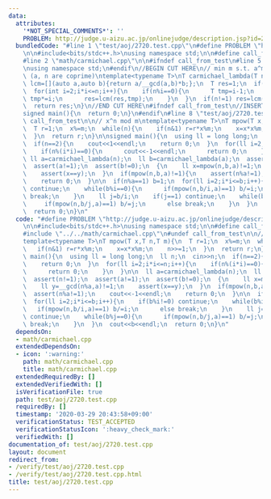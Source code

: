 ```yaml
---
data:
  attributes:
    '*NOT_SPECIAL_COMMENTS*': ''
    PROBLEM: http://judge.u-aizu.ac.jp/onlinejudge/description.jsp?id=2720
  bundledCode: "#line 1 \"test/aoj/2720.test.cpp\"\n#define PROBLEM \"http://judge.u-aizu.ac.jp/onlinejudge/description.jsp?id=2720\"\
    \n\n#include<bits/stdc++.h>\nusing namespace std;\n\n#define call_from_test\n\
    #line 2 \"math/carmichael.cpp\"\n\n#ifndef call_from_test\n#line 5 \"math/carmichael.cpp\"\
    \nusing namespace std;\n#endif\n//BEGIN CUT HERE\n// min m s.t. a^m = 1 mod n\
    \ (a, n are coprime)\ntemplate<typename T>\nT carmichael_lambda(T n){\n  auto\
    \ lcm=[](auto a,auto b){return a/__gcd(a,b)*b;};\n  T res=1;\n  if(n%8==0) n/=2;\n\
    \  for(int i=2;i*i<=n;i++){\n    if(n%i==0){\n      T tmp=i-1;\n      for(n/=i;n%i==0;n/=i)\
    \ tmp*=i;\n      res=lcm(res,tmp);\n    }\n  }\n  if(n!=1) res=lcm(res,n-1);\n\
    \  return res;\n}\n//END CUT HERE\n#ifndef call_from_test\n//INSERT ABOVE HERE\n\
    signed main(){\n  return 0;\n}\n#endif\n#line 8 \"test/aoj/2720.test.cpp\"\n#undef\
    \ call_from_test\n\n// x^n mod m\ntemplate<typename T>\nT mpow(T x,T n,T m){\n\
    \  T r=1;\n  x%=m;\n  while(n){\n    if(n&1) r=r*x%m;\n    x=x*x%m;\n    n>>=1;\n\
    \  }\n  return r;\n}\n\nsigned main(){\n  using ll = long long;\n  ll n;\n  cin>>n;\n\
    \  if(n==2){\n    cout<<1<<endl;\n    return 0;\n  }\n  for(ll i=2;i*i<=n;i++){\n\
    \    if(n%(i*i)==0){\n      cout<<-1<<endl;\n      return 0;\n    }\n  }\n\n \
    \ ll a=carmichael_lambda(n);\n  ll b=carmichael_lambda(a);\n  assert(n!=1);\n\
    \  assert(a!=1);\n  assert(b!=0);\n  {\n    ll x=mpow(n,b,a)!=1;\n    ll y=__gcd(n%a,a)!=1;\n\
    \    assert(x==y);\n  }\n  if(mpow(n,b,a)!=1){\n    assert(n%a!=1);\n    cout<<-1<<endl;\n\
    \    return 0;\n  }\n\n  if(n%a==1) b=1;\n  for(ll i=2;i*i<=b;i++){\n    if(b%i!=0)\
    \ continue;\n    while(b%i==0){\n      if(mpow(n,b/i,a)==1) b/=i;\n      else\
    \ break;\n    }\n    ll j=b/i;\n    if(j==1) continue;\n    while(b%j==0){\n \
    \     if(mpow(n,b/j,a)==1) b/=j;\n      else break;\n    }\n  }\n  cout<<b<<endl;\n\
    \  return 0;\n}\n"
  code: "#define PROBLEM \"http://judge.u-aizu.ac.jp/onlinejudge/description.jsp?id=2720\"\
    \n\n#include<bits/stdc++.h>\nusing namespace std;\n\n#define call_from_test\n\
    #include \"../../math/carmichael.cpp\"\n#undef call_from_test\n\n// x^n mod m\n\
    template<typename T>\nT mpow(T x,T n,T m){\n  T r=1;\n  x%=m;\n  while(n){\n \
    \   if(n&1) r=r*x%m;\n    x=x*x%m;\n    n>>=1;\n  }\n  return r;\n}\n\nsigned\
    \ main(){\n  using ll = long long;\n  ll n;\n  cin>>n;\n  if(n==2){\n    cout<<1<<endl;\n\
    \    return 0;\n  }\n  for(ll i=2;i*i<=n;i++){\n    if(n%(i*i)==0){\n      cout<<-1<<endl;\n\
    \      return 0;\n    }\n  }\n\n  ll a=carmichael_lambda(n);\n  ll b=carmichael_lambda(a);\n\
    \  assert(n!=1);\n  assert(a!=1);\n  assert(b!=0);\n  {\n    ll x=mpow(n,b,a)!=1;\n\
    \    ll y=__gcd(n%a,a)!=1;\n    assert(x==y);\n  }\n  if(mpow(n,b,a)!=1){\n  \
    \  assert(n%a!=1);\n    cout<<-1<<endl;\n    return 0;\n  }\n\n  if(n%a==1) b=1;\n\
    \  for(ll i=2;i*i<=b;i++){\n    if(b%i!=0) continue;\n    while(b%i==0){\n   \
    \   if(mpow(n,b/i,a)==1) b/=i;\n      else break;\n    }\n    ll j=b/i;\n    if(j==1)\
    \ continue;\n    while(b%j==0){\n      if(mpow(n,b/j,a)==1) b/=j;\n      else\
    \ break;\n    }\n  }\n  cout<<b<<endl;\n  return 0;\n}\n"
  dependsOn:
  - math/carmichael.cpp
  extendedDependsOn:
  - icon: ':warning:'
    path: math/carmichael.cpp
    title: math/carmichael.cpp
  extendedRequiredBy: []
  extendedVerifiedWith: []
  isVerificationFile: true
  path: test/aoj/2720.test.cpp
  requiredBy: []
  timestamp: '2020-03-29 20:43:58+09:00'
  verificationStatus: TEST_ACCEPTED
  verificationStatusIcon: ':heavy_check_mark:'
  verifiedWith: []
documentation_of: test/aoj/2720.test.cpp
layout: document
redirect_from:
- /verify/test/aoj/2720.test.cpp
- /verify/test/aoj/2720.test.cpp.html
title: test/aoj/2720.test.cpp
---
```

